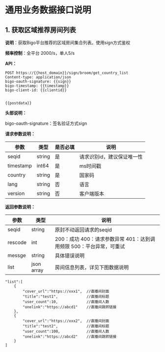 # 通用业务数据接口说明

## 1. 获取区域推荐房间列表

**说明**：获取Bigo平台推荐的区域房间集合列表。使用sign方式鉴权

**频率控制**：全平台 2000/s，单人5/s

**API：**

```
POST https://{{host_domain}}/sign/broom/get_country_list
Content-type: application/json
bigo-oauth-signature: {{sign}}
bigo-timestamp: {{timestamp}}
bigo-client-id: {{clientid}}


{{postdata}}
```



**头部说明：**

bigo-oauth-signature：签名验证方式sign

**请求参数说明：**

| **参数**   | **类型** | **是否必填** | **说明**                                                     |
| ---------- | -------- | ------------ | ------------------------------------------------------------ |
| seqid      | string   | 是           | 请求识别id，建议保证唯一性                                   |
| timestamp  | int64    | 是           | ms时间戳                                                     |
| country    | string   | 是           | 国家码
| lang       | string   | 否           | 语言                                                         |
| version    | string   | 否           | 客户端版本                                                   |

**返回参数说明：**

| **参数** | **类型**   | **说明**                                                     |
| -------- | --------   | ------------------------------------------------------------ |
| seqid    | string     | 原封不动返回请求的seqid                                      |
| rescode  | int        | 200：成功 400：请求参数异常 401：达到调用频限 500：平台异常，可重试 |
| messge   | string     | 具体错误说明                                                 |
| list     | json array | 房间信息列表，详见下图数据说明 |

```
"list":[
    {
        "cover_url":"https://xxx1",  //直播间封面
        "title":"test1",             //直播间标题
        "user_count":10,             //直播间人数
        "onelink":"https://abcd1"    //直播间跳转链接
    },
    {
        "cover_url":"https://xxx2",  //直播间封面
        "title":"test2",             //直播间标题
        "user_count":100,            //直播间人数
        "onelink":"https://abcd2"    //直播间跳转链接
    }
]
```
